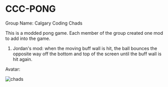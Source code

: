 # CCC-PONG

Group Name: Calgary Coding Chads

This is a modded pong game. Each member of the group created one mod to add into the game.

1. Jordan's mod: when the moving buff wall is hit, the ball bounces the opposite way off the bottom and top of the screen until the buff wall is hit again. 

Avatar:

![chads](https://user-images.githubusercontent.com/59932594/191081571-96cb6e9a-9a76-4206-b3d4-793088c3bcf0.jpg)

